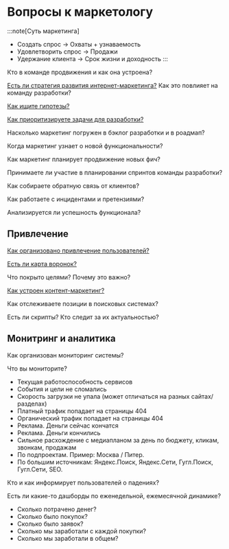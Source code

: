 # Вопросы к маркетологу
:::note[Суть маркетинга]
- Создать спрос → Охваты + узнаваемость
- Удовлетворить спрос → Продажи
- Удержание клиента → Срок жизни и доходность
:::

Кто в команде продвижения и как она устроена?

[Есть ли стратегия развития интернет-маркетинга?](https://vsevolodustinov.ru/blog/all/kak-sdelat-strategiyu-razvitiya-internet-marketinga/) Как это повлияет на команду разработки?

[Как ищите гипотезы?](../po/researches/index.md)

[Как приоритизируете задачи для разработки?](../po/prioritization/index.md)

Насколько маркетинг погружен в бэклог разработки и в роадмап?

Когда маркетинг узнает о новой функциональности?

Как маркетинг планирует продвижение новых фич?

Принимаете ли участие в планировании спринтов команды разработки?

Как собираете обратную связь от клиентов?

Как работаете с инцидентами и претензиями?

Анализируется ли успешность функционала?


## Привлечение
[Как организовано привлечение пользователей?](../po/researches/marketing.md)

[Есть ли карта воронок?](../po/researches/marketingFunnel.md)

Что покрыто целями? Почему это важно?

[Как устроен контент-маркетинг?](./content.md)

Как отслеживаете позиции в поисковых системах?

Есть ли скрипты? Кто следит за их актуальностью?

## Монитринг и аналитика
Как организован мониторинг системы?

Что вы мониторите?
- Текущая работоспособность сервисов 
- События и цели не сломались
- Скорость загрузки не упала (может отличаться на разных сайтах/разделах)
- Платный трафик попадает на страницы 404
- Органический трафик попадает на страницы 404
- Реклама. Деньги сейчас кончатся
- Реклама. Деньги кончились
- Сильное расхождение с медиапланом за день по бюджету, кликам, звонкам, продажам
- По подпроектам. Пример: Москва / Питер.
- По большим источникам: Яндекс.Поиск, Яндекс.Сети, Гугл.Поиск, Гугл.Сети, SEO.

Кто и как информирует пользователей о падениях?

Есть ли какие-то дашборды по еженедельной, ежемесячной динамике?
- Сколько потрачено денег?
- Сколько было покупок?
- Сколько было заявок?
- Сколько мы заработали с каждой покупки?
- Сколько мы заработали в общем? 
